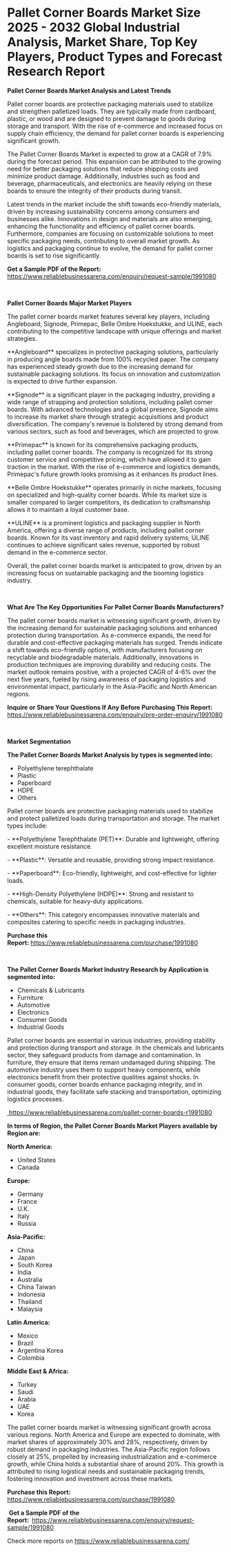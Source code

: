 <p><h1>Pallet Corner Boards Market Size 2025 - 2032 Global Industrial Analysis, Market Share, Top Key Players, Product Types and Forecast Research Report</h1></p><p><strong>Pallet Corner Boards Market Analysis and Latest Trends</strong></p>
<p><p>Pallet corner boards are protective packaging materials used to stabilize and strengthen palletized loads. They are typically made from cardboard, plastic, or wood and are designed to prevent damage to goods during storage and transport. With the rise of e-commerce and increased focus on supply chain efficiency, the demand for pallet corner boards is experiencing significant growth. </p><p>The Pallet Corner Boards Market is expected to grow at a CAGR of 7.9% during the forecast period. This expansion can be attributed to the growing need for better packaging solutions that reduce shipping costs and minimize product damage. Additionally, industries such as food and beverage, pharmaceuticals, and electronics are heavily relying on these boards to ensure the integrity of their products during transit.</p><p>Latest trends in the market include the shift towards eco-friendly materials, driven by increasing sustainability concerns among consumers and businesses alike. Innovations in design and materials are also emerging, enhancing the functionality and efficiency of pallet corner boards. Furthermore, companies are focusing on customizable solutions to meet specific packaging needs, contributing to overall market growth. As logistics and packaging continue to evolve, the demand for pallet corner boards is set to rise significantly.</p></p>
<p><strong>Get a Sample PDF of the Report:&nbsp;</strong> <a href="https://www.reliablebusinessarena.com/enquiry/request-sample/1991080?utm_campaign=2177&utm_medium=2&utm_source=Github&utm_content=ia&utm_term=09032025&utm_id=pallet-corner-boards">https://www.reliablebusinessarena.com/enquiry/request-sample/1991080</a></p>
<p>&nbsp;</p>
<p><strong>Pallet Corner Boards Major Market Players</strong></p>
<p><p>The pallet corner boards market features several key players, including Angleboard, Signode, Primepac, Belle Ombre Hoekstukke, and ULINE, each contributing to the competitive landscape with unique offerings and market strategies.</p><p>**Angleboard** specializes in protective packaging solutions, particularly in producing angle boards made from 100% recycled paper. The company has experienced steady growth due to the increasing demand for sustainable packaging solutions. Its focus on innovation and customization is expected to drive further expansion.</p><p>**Signode** is a significant player in the packaging industry, providing a wide range of strapping and protection solutions, including pallet corner boards. With advanced technologies and a global presence, Signode aims to increase its market share through strategic acquisitions and product diversification. The company's revenue is bolstered by strong demand from various sectors, such as food and beverages, which are projected to grow.</p><p>**Primepac** is known for its comprehensive packaging products, including pallet corner boards. The company is recognized for its strong customer service and competitive pricing, which have allowed it to gain traction in the market. With the rise of e-commerce and logistics demands, Primepac's future growth looks promising as it enhances its product lines.</p><p>**Belle Ombre Hoekstukke** operates primarily in niche markets, focusing on specialized and high-quality corner boards. While its market size is smaller compared to larger competitors, its dedication to craftsmanship allows it to maintain a loyal customer base.</p><p>**ULINE** is a prominent logistics and packaging supplier in North America, offering a diverse range of products, including pallet corner boards. Known for its vast inventory and rapid delivery systems, ULINE continues to achieve significant sales revenue, supported by robust demand in the e-commerce sector.</p><p>Overall, the pallet corner boards market is anticipated to grow, driven by an increasing focus on sustainable packaging and the booming logistics industry.</p></p>
<p>&nbsp;</p>
<p><strong>What Are The Key Opportunities For Pallet Corner Boards Manufacturers?</strong></p>
<p><p>The pallet corner boards market is witnessing significant growth, driven by the increasing demand for sustainable packaging solutions and enhanced protection during transportation. As e-commerce expands, the need for durable and cost-effective packaging materials has surged. Trends indicate a shift towards eco-friendly options, with manufacturers focusing on recyclable and biodegradable materials. Additionally, innovations in production techniques are improving durability and reducing costs. The market outlook remains positive, with a projected CAGR of 4-6% over the next five years, fueled by rising awareness of packaging logistics and environmental impact, particularly in the Asia-Pacific and North American regions.</p></p>
<p><strong>Inquire or Share Your Questions If Any Before Purchasing This Report:</strong> <a href="https://www.reliablebusinessarena.com/enquiry/pre-order-enquiry/1991080?utm_campaign=2177&utm_medium=2&utm_source=Github&utm_content=ia&utm_term=09032025&utm_id=pallet-corner-boards">https://www.reliablebusinessarena.com/enquiry/pre-order-enquiry/1991080</a></p>
<p>&nbsp;</p>
<p><strong>Market Segmentation</strong></p>
<p><strong>The Pallet Corner Boards Market Analysis by types is segmented into:</strong></p>
<p><ul><li>Polyethylene terephthalate</li><li>Plastic</li><li>Paperboard</li><li>HDPE</li><li>Others</li></ul></p>
<p><p>Pallet corner boards are protective packaging materials used to stabilize and protect palletized loads during transportation and storage. The market types include:</p><p>- **Polyethylene Terephthalate (PET)**: Durable and lightweight, offering excellent moisture resistance.</p><p>- **Plastic**: Versatile and reusable, providing strong impact resistance.</p><p>- **Paperboard**: Eco-friendly, lightweight, and cost-effective for lighter loads.</p><p>- **High-Density Polyethylene (HDPE)**: Strong and resistant to chemicals, suitable for heavy-duty applications.</p><p>- **Others**: This category encompasses innovative materials and composites catering to specific needs in packaging industries.</p></p>
<p><strong>Purchase this Report:&nbsp;</strong><a href="https://www.reliablebusinessarena.com/purchase/1991080?utm_campaign=2177&utm_medium=2&utm_source=Github&utm_content=ia&utm_term=09032025&utm_id=pallet-corner-boards">https://www.reliablebusinessarena.com/purchase/1991080</a></p>
<p>&nbsp;</p>
<p><strong>The Pallet Corner Boards Market Industry Research by Application is segmented into:</strong></p>
<p><ul><li>Chemicals & Lubricants</li><li>Furniture</li><li>Automotive</li><li>Electronics</li><li>Consumer Goods</li><li>Industrial Goods</li></ul></p>
<p><p>Pallet corner boards are essential in various industries, providing stability and protection during transport and storage. In the chemicals and lubricants sector, they safeguard products from damage and contamination. In furniture, they ensure that items remain undamaged during shipping. The automotive industry uses them to support heavy components, while electronics benefit from their protective qualities against shocks. In consumer goods, corner boards enhance packaging integrity, and in industrial goods, they facilitate safe stacking and transportation, optimizing logistics processes.</p></p>
<p><a href="https://www.reliablebusinessarena.com/pallet-corner-boards-r1991080?utm_campaign=2177&utm_medium=2&utm_source=Github&utm_content=ia&utm_term=09032025&utm_id=pallet-corner-boards">&nbsp;https://www.reliablebusinessarena.com/pallet-corner-boards-r1991080</a></p>
<p><strong>In terms of Region, the Pallet Corner Boards Market Players available by Region are:</strong></p>
<p>
    <p> <strong> North America: </strong>
        <ul>
            <li>United States</li>
            <li>Canada</li>
        </ul>
        </p> 
    <p> <strong> Europe: </strong>
        <ul>
            <li>Germany</li>
            <li>France</li>
            <li>U.K.</li>
            <li>Italy</li>
            <li>Russia</li>
        </ul>
        </p> 
    <p> <strong> Asia-Pacific: </strong>
        <ul>
            <li>China</li>
            <li>Japan</li>
            <li>South Korea</li>
            <li>India</li>
            <li>Australia</li>
            <li>China Taiwan</li>
            <li>Indonesia</li>
            <li>Thailand</li>
            <li>Malaysia</li>
        </ul>
        </p> 
    <p> <strong> Latin America: </strong>
        <ul>
            <li>Mexico</li>
            <li>Brazil</li>
            <li>Argentina Korea</li>
            <li>Colombia</li>
        </ul>
        </p> 
    <p> <strong> Middle East & Africa: </strong>
        <ul>
            <li>Turkey</li>
            <li>Saudi</li>
            <li>Arabia</li>
            <li>UAE</li>
            <li>Korea</li>
        </ul>
    </p>
    </p>
<p><p>The pallet corner boards market is witnessing significant growth across various regions. North America and Europe are expected to dominate, with market shares of approximately 30% and 28%, respectively, driven by robust demand in packaging industries. The Asia-Pacific region follows closely at 25%, propelled by increasing industrialization and e-commerce growth, while China holds a substantial share of around 20%. This growth is attributed to rising logistical needs and sustainable packaging trends, fostering innovation and investment across these markets.</p></p>
<p><strong>Purchase this Report: </strong><a href="https://www.reliablebusinessarena.com/purchase/1991080?utm_campaign=2177&utm_medium=2&utm_source=Github&utm_content=ia&utm_term=09032025&utm_id=pallet-corner-boards">https://www.reliablebusinessarena.com/purchase/1991080</a></p>
<p>&nbsp;<strong>Get a Sample PDF of the Report:&nbsp;&nbsp;</strong><a href="https://www.reliablebusinessarena.com/enquiry/request-sample/1991080?utm_campaign=2177&utm_medium=2&utm_source=Github&utm_content=ia&utm_term=09032025&utm_id=pallet-corner-boards">https://www.reliablebusinessarena.com/enquiry/request-sample/1991080</a></p>
<p><strong></strong></p>
<p>Check more reports on <a href="https://www.reliablebusinessarena.com/?utm_campaign=2177&utm_medium=2&utm_source=Github&utm_content=ia&utm_term=09032025&utm_id=pallet-corner-boards">https://www.reliablebusinessarena.com/</a></p>